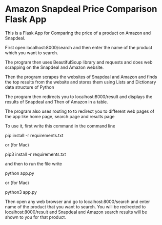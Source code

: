<h1>Amazon Snapdeal Price Comparison Flask App</h1>

This is a Flask App for Comparing the price of a product on Amazon and Snapdeal. 

First open localhost:8000/search and then enter the name of the product which you want to search. 

The program then uses BeautifulSoup library and requests and does web scrapping on the Snapdeal and Amazon website.

Then the program scrapes the websites of Snapdeal and Amazon and finds the top results from the website and stores them using Lists and Dictionary data structure of Python

The program then redirects you to localhost:8000/result and displays the results of Snapdeal and Then of Amazon in a table.

The program also uses routing to to redirect you to different web pages of the app like home page, search page and results page

To use it, first write this command in the command line

pip install -r requirements.txt

or (for Mac)

pip3 install -r requirements.txt

and then to run the file write

python app.py

or (for Mac)

python3 app.py


Then open any web browser and go to localhost:8000/search and enter name of the product that you want to search.
You will be redirected to localhost:8000/result and Snapdeal and Amazon search results will be shown to you for that product.